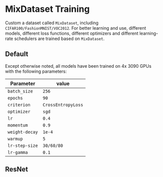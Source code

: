 
# MixDataset Training

Custom a dataset called `MixDataset`, including `CIFAR100/FashionMNIST/VOC2012`. For better learning and use, different models, different loss functions, different optimizers and different learning-rate schedulers are trained based on `MixDataset`.

## Default

Except otherwise noted, all models have been trained on 4x 3090 GPUs with the following parameters:

| Parameter                | value  |
| ------------------------ | ------ |
| `batch_size`             | `256`  |
| `epochs`                 | `90`   |
| `criterion`              | `CrossEntropyLoss`  |
| `optimizer`              | `sgd`  |
| `lr`                     | `0.4`  |
| `momentum`               | `0.9`  |
| `weight-decay`           | `1e-4` |
| `warmup`                 | `5`    |
| `lr-step-size`           | `30/60/80` |
| `lr-gamma`               | `0.1`  |

## ResNet

